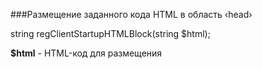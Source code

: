 ###Размещение заданного кода HTML в область ‹head›

string regClientStartupHTMLBlock(string $html);

**$html** - HTML-код для размещения